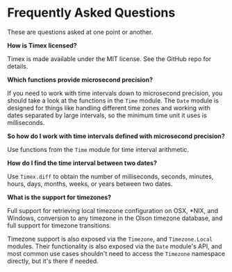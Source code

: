 # Frequently Asked Questions

These are questions asked at one point or another.

**How is Timex licensed?**

Timex is made available under the MIT license. See the GitHub repo for details.

**Which functions provide microsecond precision?**

If you need to work with time intervals down to microsecond precision, you should take a look at the functions in the `Time` module. The `Date` module is designed for things like handling different time zones and working with dates separated by large intervals, so the minimum time unit it uses is milliseconds.

**So how do I work with time intervals defined with microsecond precision?**

Use functions from the `Time` module for time interval arithmetic.

**How do I find the time interval between two dates?**

Use `Timex.diff` to obtain the number of milliseconds, seconds, minutes, hours, days, months, weeks, or years between two dates.

**What is the support for timezones?**

Full support for retrieving local timezone configuration on OSX, *NIX, and Windows, conversion to any timezone in the Olson timezone database, and full support for timezone transitions.

Timezone support is also exposed via the `Timezone`, and `Timezone.Local` modules. Their functionality is also exposed via the `Date` module's API, and most common use cases shouldn't need to access the `Timezone` namespace directly, but it's there if needed.
